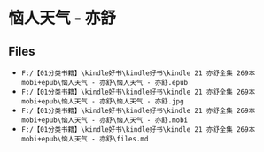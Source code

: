 # 恼人天气 - 亦舒

## Files

- `F:/【01分类书籍】\kindle好书\kindle好书\kindle 21 亦舒全集 269本 mobi+epub\恼人天气 - 亦舒\恼人天气 - 亦舒.epub`
- `F:/【01分类书籍】\kindle好书\kindle好书\kindle 21 亦舒全集 269本 mobi+epub\恼人天气 - 亦舒\恼人天气 - 亦舒.jpg`
- `F:/【01分类书籍】\kindle好书\kindle好书\kindle 21 亦舒全集 269本 mobi+epub\恼人天气 - 亦舒\恼人天气 - 亦舒.mobi`
- `F:/【01分类书籍】\kindle好书\kindle好书\kindle 21 亦舒全集 269本 mobi+epub\恼人天气 - 亦舒\files.md`
